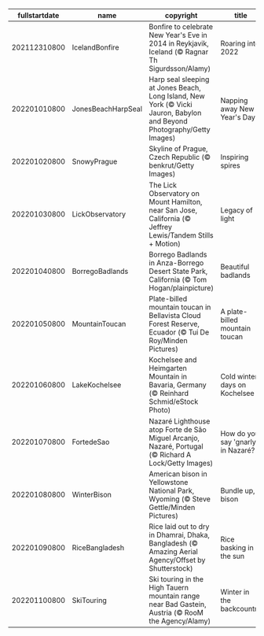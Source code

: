 |fullstartdate|name|copyright|title|image|
|--|--|--|--|--|
202112310800|IcelandBonfire|Bonfire to celebrate New Year's Eve in 2014 in Reykjavik, Iceland (© Ragnar Th Sigurdsson/Alamy)|Roaring into 2022|![](/en-US/2022/01/202112310800IcelandBonfire.jpg)|
202201010800|JonesBeachHarpSeal|Harp seal sleeping at Jones Beach, Long Island, New York (© Vicki Jauron, Babylon and Beyond Photography/Getty Images)|Napping away New Year's Day|![](/en-US/2022/01/202201010800JonesBeachHarpSeal.jpg)|
202201020800|SnowyPrague|Skyline of Prague, Czech Republic (© benkrut/Getty Images)|Inspiring spires|![](/en-US/2022/01/202201020800SnowyPrague.jpg)|
202201030800|LickObservatory|The Lick Observatory on Mount Hamilton, near San Jose, California (© Jeffrey Lewis/Tandem Stills + Motion)|Legacy of light|![](/en-US/2022/01/202201030800LickObservatory.jpg)|
202201040800|BorregoBadlands|Borrego Badlands in Anza-Borrego Desert State Park, California (© Tom Hogan/plainpicture)|Beautiful badlands|![](/en-US/2022/01/202201040800BorregoBadlands.jpg)|
202201050800|MountainToucan|Plate-billed mountain toucan in Bellavista Cloud Forest Reserve, Ecuador (© Tui De Roy/Minden Pictures)|A plate-billed mountain toucan|![](/en-US/2022/01/202201050800MountainToucan.jpg)|
202201060800|LakeKochelsee|Kochelsee and Heimgarten Mountain in Bavaria, Germany (© Reinhard Schmid/eStock Photo)|Cold winter days on Kochelsee|![](/en-US/2022/01/202201060800LakeKochelsee.jpg)|
202201070800|FortedeSao|Nazaré Lighthouse atop Forte de São Miguel Arcanjo, Nazaré, Portugal (© Richard A Lock/Getty Images)|How do you say 'gnarly' in Nazaré?|![](/en-US/2022/01/202201070800FortedeSao.jpg)|
202201080800|WinterBison|American bison in Yellowstone National Park, Wyoming (© Steve Gettle/Minden Pictures)|Bundle up, bison|![](/en-US/2022/01/202201080800WinterBison.jpg)|
202201090800|RiceBangladesh|Rice laid out to dry in Dhamrai, Dhaka, Bangladesh (© Amazing Aerial Agency/Offset by Shutterstock)|Rice basking in the sun|![](/en-US/2022/01/202201090800RiceBangladesh.jpg)|
202201100800|SkiTouring|Ski touring in the High Tauern mountain range near Bad Gastein, Austria (© RooM the Agency/Alamy)|Winter in the backcountry|![](/en-US/2022/01/202201100800SkiTouring.jpg)|
